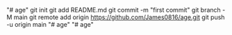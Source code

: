 "# age"  git init git add README.md git commit -m "first commit" git branch -M main git remote add origin https://github.com/James0816/age.git git push -u origin main
"# age" 
"# age" 
